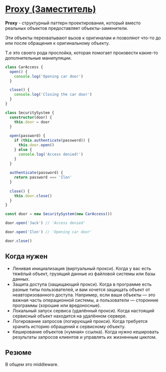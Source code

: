 # [Proxy (Заместитель)](https://www.youtube.com/watch?v=9GvBg7pTOUY&list=PLNkWIWHIRwMGzgvuPRFkDrpAygvdKJIE4&index=9&ab_channel=webDev)

**Proxy** - структурный паттерн проектирования, который вместо реальных объектов предоставляет объекты-заменители.

Эти объекты перехватывают вызов к оригиналам и позволяют что-то до или после обращения к оригинальному объекту.

Т.е это своего рода прослойка, которая помогает произвести какие-то дополнительные манипуляции.

```typescript
class CarAccess {
  open() {
    console.log('Opening car door')
  }

  close() {
    console.log('Closing the car door')
  }
}

class SecuritySystem {
  constructor(door) {
    this.door = door
  }
  
  open(password) {
    if (this.authenticate(password)) {
      this.door.open()
    } else {
      console.log('Access denied!')
    }
  }
  
  authenticate(password) {
    return password === 'Ilon'
  }
  
  close() {
    this.door.close()
  }
}

const door = new SecuritySystem(new CarAccess())

door.open('Jack') // 'Access denied'

door.open('Ilon') // 'Opening car door'

door.close()
```

## Когда нужен

- Ленивая инициализация (виртуальный прокси). 
  Когда у вас есть тяжёлый объект, грузящий данные из файловой системы или базы данных.
- Защита доступа (защищающий прокси). 
  Когда в программе есть разные типы пользователей, и вам хочется защищать объект от неавторизованного доступа. 
  Например, если ваши объекты — это важная часть операционной системы, а пользователи — сторонние программы (хорошие или вредоносные).
- Локальный запуск сервиса (удалённый прокси). 
  Когда настоящий сервисный объект находится на удалённом сервере.
- Логирование запросов (логирующий прокси). 
  Когда требуется хранить историю обращений к сервисному объекту.
- Кеширование объектов («умная» ссылка). 
  Когда нужно кешировать результаты запросов клиентов и управлять их жизненным циклом.

## Резюме

В общем это middleware.
